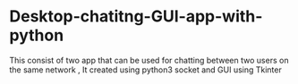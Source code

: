 # Desktop-chatitng-GUI-app-with-python
This consist of two app that can be used for chatting between two users on the same network , It created using python3 socket and GUI using Tkinter 
